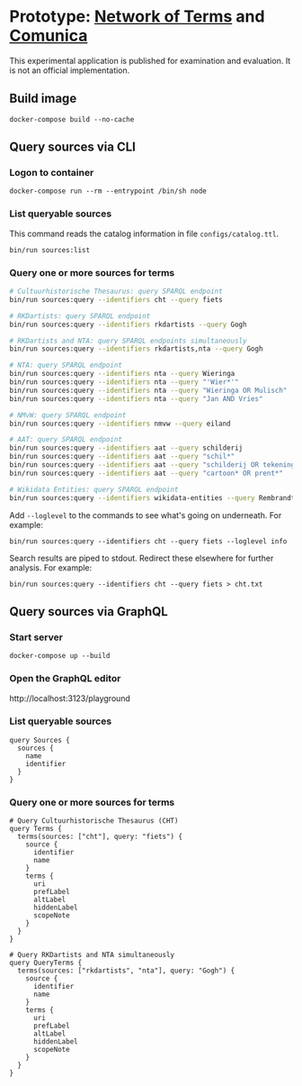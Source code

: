 Prototype: [Network of Terms](https://www.netwerkdigitaalerfgoed.nl/en/knowledge-services/usable-digital-heritage/network-of-terms/) and [Comunica](https://comunica.linkeddatafragments.org/)
==============================

This experimental application is published for examination and evaluation. It is not an official implementation.

## Build image

    docker-compose build --no-cache

## Query sources via CLI

### Logon to container

    docker-compose run --rm --entrypoint /bin/sh node

### List queryable sources

This command reads the catalog information in file `configs/catalog.ttl`.

    bin/run sources:list

### Query one or more sources for terms

```bash
# Cultuurhistorische Thesaurus: query SPARQL endpoint
bin/run sources:query --identifiers cht --query fiets

# RKDartists: query SPARQL endpoint
bin/run sources:query --identifiers rkdartists --query Gogh

# RKDartists and NTA: query SPARQL endpoints simultaneously
bin/run sources:query --identifiers rkdartists,nta --query Gogh

# NTA: query SPARQL endpoint
bin/run sources:query --identifiers nta --query Wieringa
bin/run sources:query --identifiers nta --query "'Wier*'"
bin/run sources:query --identifiers nta --query "Wieringa OR Mulisch"
bin/run sources:query --identifiers nta --query "Jan AND Vries"

# NMvW: query SPARQL endpoint
bin/run sources:query --identifiers nmvw --query eiland

# AAT: query SPARQL endpoint
bin/run sources:query --identifiers aat --query schilderij
bin/run sources:query --identifiers aat --query "schil*"
bin/run sources:query --identifiers aat --query "schilderij OR tekening"
bin/run sources:query --identifiers aat --query "cartoon* OR prent*"

# Wikidata Entities: query SPARQL endpoint
bin/run sources:query --identifiers wikidata-entities --query Rembrandt
```

Add `--loglevel` to the commands to see what's going on underneath. For example:

    bin/run sources:query --identifiers cht --query fiets --loglevel info

Search results are piped to stdout. Redirect these elsewhere for further analysis. For example:

    bin/run sources:query --identifiers cht --query fiets > cht.txt

## Query sources via GraphQL

### Start server

    docker-compose up --build

### Open the GraphQL editor

http://localhost:3123/playground

### List queryable sources

```
query Sources {
  sources {
    name
    identifier
  }
}
```

### Query one or more sources for terms

```
# Query Cultuurhistorische Thesaurus (CHT)
query Terms {
  terms(sources: ["cht"], query: "fiets") {
    source {
      identifier
      name
    }
    terms {
      uri
      prefLabel
      altLabel
      hiddenLabel
      scopeNote
    }
  }
}
```

```
# Query RKDartists and NTA simultaneously
query QueryTerms {
  terms(sources: ["rkdartists", "nta"], query: "Gogh") {
    source {
      identifier
      name
    }
    terms {
      uri
      prefLabel
      altLabel
      hiddenLabel
      scopeNote
    }
  }
}
```
